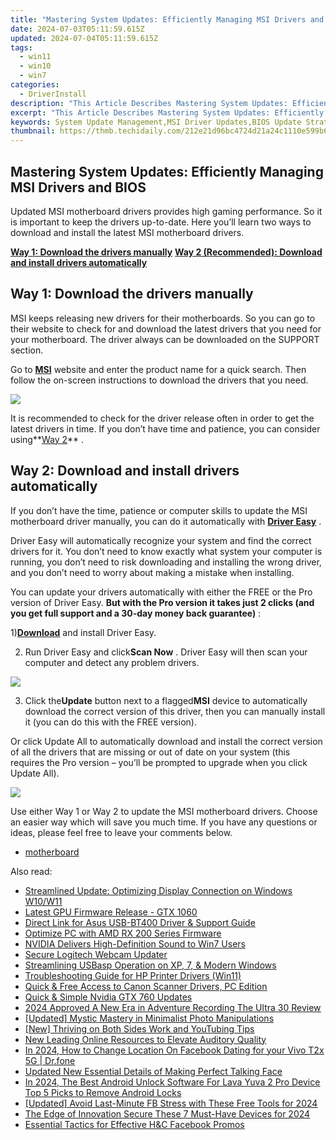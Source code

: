 ```yaml
---
title: "Mastering System Updates: Efficiently Managing MSI Drivers and BIOS"
date: 2024-07-03T05:11:59.615Z
updated: 2024-07-04T05:11:59.615Z
tags:
  - win11
  - win10
  - win7
categories:
  - DriverInstall
description: "This Article Describes Mastering System Updates: Efficiently Managing MSI Drivers and BIOS"
excerpt: "This Article Describes Mastering System Updates: Efficiently Managing MSI Drivers and BIOS"
keywords: System Update Management,MSI Driver Updates,BIOS Update Strategies,Efficient System Management Techniques,MSI Hardware Updates Guide,Best Practices for System Upgrades,Optimizing MSI Drivers and BIOS
thumbnail: https://thmb.techidaily.com/212e21d96bc4724d21a24c1110e599b63bc2c397e891bb1e1f9fc06be1f08b00.jpg
---
```


## Mastering System Updates: Efficiently Managing MSI Drivers and BIOS

 Updated MSI motherboard drivers provides high gaming performance. So it is important to keep the drivers up-to-date. Here you’ll learn two ways to download and install the latest MSI motherboard drivers.

**[Way 1: Download the drivers manually](#way1)**
**[Way 2 (Recommended): Download and install drivers automatically](#way2)**

## Way 1: Download the drivers manually

 MSI keeps releasing new drivers for their motherboards. So you can go to their website to check for and download the latest drivers that you need for your motherboard. The driver always can be downloaded on the SUPPORT section.

 Go to [**MSI**](https://us.msi.com/support/) website and enter the product name for a quick search. Then follow the on-screen instructions to download the drivers that you need.

![](https://images.drivereasy.com/wp-content/uploads/2017/05/img_59265d4b05f3d.jpg)

 It is recommended to check for the driver release often in order to get the latest drivers in time. If you don’t have time and patience, you can consider using**[Way 2](#way2)** .

## Way 2: Download and install drivers automatically

 If you don’t have the time, patience or computer skills to update the MSI motherboard driver manually, you can do it automatically with **[Driver Easy](https://tools.techidaily.com/drivereasy/download/)**  .

 Driver Easy will automatically recognize your system and find the correct drivers for it. You don’t need to know exactly what system your computer is running, you don’t need to risk downloading and installing the wrong driver, and you don’t need to worry about making a mistake when installing.

 You can update your drivers automatically with either the FREE or the Pro version of Driver Easy. **But with the Pro version it takes just 2 clicks (and you get full support and a 30-day money back guarantee)** :

 1)[**Download**](https://tools.techidaily.com/drivereasy/download/) and install Driver Easy.

 2) Run Driver Easy and click**Scan Now** . Driver Easy will then scan your computer and detect any problem drivers.

![](https://images.drivereasy.com/wp-content/uploads/2017/05/img_592677832d340.png)

 3) Click the**Update** button next to a flagged**MSI** device to automatically download the correct version of this driver, then you can manually install it (you can do this with the FREE version).

 Or click Update All to automatically download and install the correct version of all the drivers that are missing or out of date on your system (this requires the Pro version – you’ll be prompted to upgrade when you click Update All).

![](https://images.drivereasy.com/wp-content/uploads/2017/05/img_5926793a79791.jpg)

 Use either Way 1 or Way 2 to update the MSI motherboard drivers. Choose an easier way which will save you much time. If you have any questions or ideas, please feel free to leave your comments below.

* [motherboard](https://store.drivereasy.com/order/cart.php?PRODS=4731822&QTY=1&AFFILIATE=108875)

<ins class="adsbygoogle"
     style="display:block"
     data-ad-format="autorelaxed"
     data-ad-client="ca-pub-7571918770474297"
     data-ad-slot="1223367746"></ins>



<ins class="adsbygoogle"
     style="display:block"
     data-ad-client="ca-pub-7571918770474297"
     data-ad-slot="8358498916"
     data-ad-format="auto"
     data-full-width-responsive="true"></ins>

<span class="atpl-alsoreadstyle">Also read:</span>
<div><ul>
<li><a href="https://driver-install.techidaily.com/streamlined-update-optimizing-display-connection-on-windows-w10w11/"><u>Streamlined Update: Optimizing Display Connection on Windows W10/W11</u></a></li>
<li><a href="https://driver-install.techidaily.com/latest-gpu-firmware-release-gtx-1060/"><u>Latest GPU Firmware Release - GTX 1060</u></a></li>
<li><a href="https://driver-install.techidaily.com/direct-link-for-asus-usb-bt400-driver-and-support-guide/"><u>Direct Link for Asus USB-BT400 Driver & Support Guide</u></a></li>
<li><a href="https://driver-install.techidaily.com/optimize-pc-with-amd-rx-200-series-firmware/"><u>Optimize PC with AMD RX 200 Series Firmware</u></a></li>
<li><a href="https://driver-install.techidaily.com/nvidia-delivers-high-definition-sound-to-win7-users/"><u>NVIDIA Delivers High-Definition Sound to Win7 Users</u></a></li>
<li><a href="https://driver-install.techidaily.com/secure-logitech-webcam-updater/"><u>Secure Logitech Webcam Updater</u></a></li>
<li><a href="https://driver-install.techidaily.com/streamlining-usbasp-operation-on-xp-7-and-modern-windows/"><u>Streamlining USBasp Operation on XP, 7, & Modern Windows</u></a></li>
<li><a href="https://driver-install.techidaily.com/troubleshooting-guide-for-hp-printer-drivers-win11/"><u>Troubleshooting Guide for HP Printer Drivers (Win11)</u></a></li>
<li><a href="https://driver-install.techidaily.com/quick-and-free-access-to-canon-scanner-drivers-pc-edition/"><u>Quick & Free Access to Canon Scanner Drivers, PC Edition</u></a></li>
<li><a href="https://driver-install.techidaily.com/quick-and-simple-nvidia-gtx-760-updates/"><u>Quick & Simple Nvidia GTX 760 Updates</u></a></li>
<li><a href="https://article-posts.techidaily.com/2024-approved-a-new-era-in-adventure-recording-the-ultra-30-review/"><u>2024 Approved  A New Era in Adventure Recording  The Ultra 30 Review</u></a></li>
<li><a href="https://extra-support.techidaily.com/updated-mystic-mastery-in-minimalist-photo-manipulations/"><u>[Updated] Mystic Mastery in Minimalist Photo Manipulations</u></a></li>
<li><a href="https://facebook-video-share.techidaily.com/new-thriving-on-both-sides-work-and-youtubing-tips/"><u>[New] Thriving on Both Sides  Work and YouTubing Tips</u></a></li>
<li><a href="https://audio-shaping.techidaily.com/new-leading-online-resources-to-elevate-auditory-quality/"><u>New Leading Online Resources to Elevate Auditory Quality</u></a></li>
<li><a href="https://location-social.techidaily.com/in-2024-how-to-change-location-on-facebook-dating-for-your-vivo-t2x-5g-drfone-by-drfone-virtual-android/"><u>In 2024, How to Change Location On Facebook Dating for your Vivo T2x 5G | Dr.fone</u></a></li>
<li><a href="https://ai-topics.techidaily.com/updated-new-essential-details-of-making-perfect-talking-face/"><u>Updated New Essential Details of Making Perfect Talking Face</u></a></li>
<li><a href="https://sim-unlock.techidaily.com/in-2024-the-best-android-unlock-software-for-lava-yuva-2-pro-device-top-5-picks-to-remove-android-locks-by-drfone-android/"><u>In 2024, The Best Android Unlock Software For Lava Yuva 2 Pro Device Top 5 Picks to Remove Android Locks</u></a></li>
<li><a href="https://facebook-video-content.techidaily.com/updated-avoid-last-minute-fb-stress-with-these-free-tools-for-2024/"><u>[Updated] Avoid Last-Minute FB Stress with These Free Tools for 2024</u></a></li>
<li><a href="https://some-guidance.techidaily.com/the-edge-of-innovation-secure-these-7-must-have-devices-for-2024/"><u>The Edge of Innovation  Secure These 7 Must-Have Devices for 2024</u></a></li>
<li><a href="https://extra-hints.techidaily.com/essential-tactics-for-effective-handc-facebook-promos/"><u>Essential Tactics for Effective H&C Facebook Promos</u></a></li>
</ul></div>
